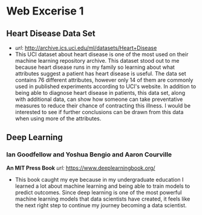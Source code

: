 # Web Excerise 1

## Heart Disease Data Set
- _url_: http://archive.ics.uci.edu/ml/datasets/Heart+Disease 
- This UCI dataset about heart disease is one of the most used on their machine learning repository archive.  This dataset stood out to me because heart disease runs in my family so learning about what attributes suggest a patient has heart disease is useful. The data set contains 76 different attributes, however only 14 of them are commonly used in published experiments according to UCI's website.  In addition to being able to diagnose heart disease in patients, this data set, along with additional data, can show how someone can take preventative measures to reduce their chance of contracting this illness.  I would be interested to see if further conclusions can be drawn from this data when using more of the attributes.

## Deep Learning
### Ian Goodfellow and Yoshua Bengio and Aaron Courville
__An MIT Press Book__
_url:_ https://www.deeplearningbook.org/
- This book caught my eye because in my undergraduate education I learned a lot about machine learning and being able to train models to predict outcomes. Since deep learning is one of the most powerful machine learning models that data scientists have created, it feels like the next right step to continue my journey becoming a data scientist.  
